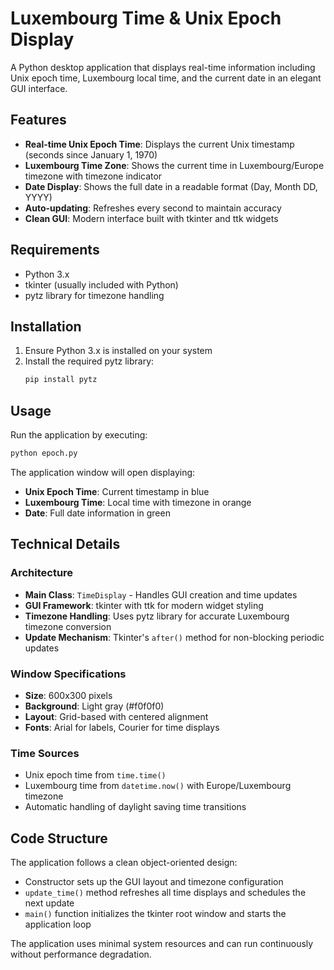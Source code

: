 # Luxembourg Time & Unix Epoch Display

A Python desktop application that displays real-time information including Unix epoch time, Luxembourg local time, and the current date in an elegant GUI interface.

## Features

- **Real-time Unix Epoch Time**: Displays the current Unix timestamp (seconds since January 1, 1970)
- **Luxembourg Time Zone**: Shows the current time in Luxembourg/Europe timezone with timezone indicator
- **Date Display**: Shows the full date in a readable format (Day, Month DD, YYYY)
- **Auto-updating**: Refreshes every second to maintain accuracy
- **Clean GUI**: Modern interface built with tkinter and ttk widgets

## Requirements

- Python 3.x
- tkinter (usually included with Python)
- pytz library for timezone handling

## Installation

1. Ensure Python 3.x is installed on your system
2. Install the required pytz library:
   ```bash
   pip install pytz
   ```

## Usage

Run the application by executing:
```bash
python epoch.py
```

The application window will open displaying:
- **Unix Epoch Time**: Current timestamp in blue
- **Luxembourg Time**: Local time with timezone in orange  
- **Date**: Full date information in green

## Technical Details

### Architecture
- **Main Class**: `TimeDisplay` - Handles GUI creation and time updates
- **GUI Framework**: tkinter with ttk for modern widget styling
- **Timezone Handling**: Uses pytz library for accurate Luxembourg timezone conversion
- **Update Mechanism**: Tkinter's `after()` method for non-blocking periodic updates

### Window Specifications
- **Size**: 600x300 pixels
- **Background**: Light gray (#f0f0f0)
- **Layout**: Grid-based with centered alignment
- **Fonts**: Arial for labels, Courier for time displays

### Time Sources
- Unix epoch time from `time.time()`
- Luxembourg time from `datetime.now()` with Europe/Luxembourg timezone
- Automatic handling of daylight saving time transitions

## Code Structure

The application follows a clean object-oriented design:
- Constructor sets up the GUI layout and timezone configuration
- `update_time()` method refreshes all time displays and schedules the next update
- `main()` function initializes the tkinter root window and starts the application loop

The application uses minimal system resources and can run continuously without performance degradation.

